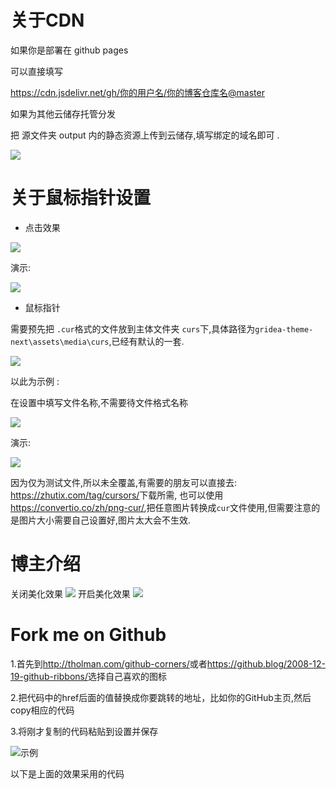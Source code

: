 # 关于CDN

如果你是部署在 github pages

可以直接填写

https://cdn.jsdelivr.net/gh/你的用户名/你的博客仓库名@master

如果为其他云储存托管分发

把 源文件夹 output 内的静态资源上传到云储存,填写绑定的域名即可 .

![](https://upimage.alexhchu.com/2020/04/22/65893bbc87747.png)



# 关于鼠标指针设置
* 点击效果

![](https://upimage.alexhchu.com/2020/04/23/f0c42f4f8f901.png)

演示:

![](https://upimage.alexhchu.com/2020/04/23/3620409f14fd1.gif)

* 鼠标指针

需要预先把 `.cur`格式的文件放到主体文件夹 `curs`下,具体路径为`gridea-theme-next\assets\media\curs`,已经有默认的一套.

![](https://upimage.alexhchu.com/2020/04/23/2c9e94422d891.png)

以此为示例 :

在设置中填写文件名称,不需要待文件格式名称

![](https://upimage.alexhchu.com/2020/04/23/f70ca1ea2e7cc.png)

演示:

![](https://upimage.alexhchu.com/2020/04/23/475ae5ea1d6c4.gif)

因为仅为测试文件,所以未全覆盖,有需要的朋友可以直接去:
<https://zhutix.com/tag/cursors/>下载所需,
也可以使用<https://convertio.co/zh/png-cur/>,把任意图片转换成`cur`文件使用,但需要注意的是图片大小需要自己设置好,图片太大会不生效.

# 博主介绍

关闭美化效果
![](https://upimage.alexhchu.com/2020/04/23/ecce36a589809.png)
开启美化效果
![](https://upimage.alexhchu.com/2020/04/23/65e6c4f11363f.gif)

# Fork me on Github

1.首先到<http://tholman.com/github-corners/>或者<https://github.blog/2008-12-19-github-ribbons/>选择自己喜欢的图标

2.把代码中的href后面的值替换成你要跳转的地址，比如你的GitHub主页,然后copy相应的代码

3.将刚才复制的代码粘贴到设置并保存

![示例](https://upimage.alexhchu.com/2020/04/29/5d217adf6c211.gif)

以下是上面的效果采用的代码